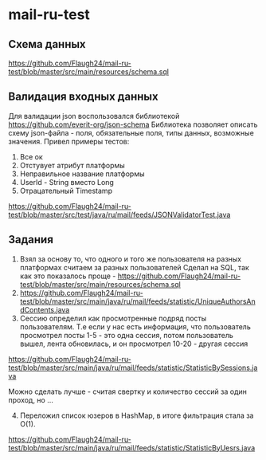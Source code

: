# mail-ru-test

## Схема данных
https://github.com/Flaugh24/mail-ru-test/blob/master/src/main/resources/schema.sql

## Валидация входных данных
Для валидации json воспользовался библиотекой https://github.com/everit-org/json-schema
Библиотека позволяет описать схему json-файла - поля, обязательные поля, типы данных, возможные значения. 
Привел примеры тестов:
1) Все ок
2) Отстувует атрибут платформы
3) Неправильное название платформы
4) UserId - String вместо Long
5) Отрацательный Timestamp

https://github.com/Flaugh24/mail-ru-test/blob/master/src/test/java/ru/mail/feeds/JSONValidatorTest.java

## Задания
1) Взял за основу то, что одного и того же пользователя на разных платформах считаем за разных пользователей
Сделал на SQL, так как это показалось проще - https://github.com/Flaugh24/mail-ru-test/blob/master/src/main/resources/schema.sql
2) https://github.com/Flaugh24/mail-ru-test/blob/master/src/main/java/ru/mail/feeds/statistic/UniqueAuthorsAndContents.java
3) Сессию определил как просмотренные подряд посты пользователям. 
Т.е если у нас есть информация, что пользователь просмотрел посты 1-5 - это одна сессия, 
потом пользователь вышел, лента обновилась, и он просмотрел 10-20 - другая сессия

https://github.com/Flaugh24/mail-ru-test/blob/master/src/main/java/ru/mail/feeds/statistic/StatisticBySessions.java

Можно сделать лучше - считая свертку и количество сессий за один проход, но ...

4) Переложил список юзеров в HashMap, в итоге фильтрация стала за O(1). 

https://github.com/Flaugh24/mail-ru-test/blob/master/src/main/java/ru/mail/feeds/statistic/StatisticByUesrs.java
